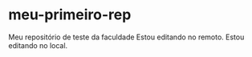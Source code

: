 # meu-primeiro-rep
Meu repositório de teste da faculdade
Estou editando no remoto. 
Estou editando no local.
